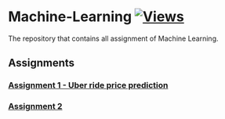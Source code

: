 # Machine-Learning [![Views](https://hits.seeyoufarm.com/api/count/incr/badge.svg?url=https%3A%2F%2Fgithub.com%2Fprashantjagtap2909%2FMachine-Learning&count_bg=%2379C83D&title_bg=%23555555&icon=&icon_color=%23E7E7E7&title=Views&edge_flat=false)](https://hits.seeyoufarm.com)
The repository that contains all assignment of Machine Learning.

## Assignments 

### [ Assignment 1 - Uber ride price prediction](https://github.com/prashantjagtap2909/Machine-Learning/blob/main/Assignments/Uber%20ride%20price%20prediction.ipynb)
### [Assignment 2 ]()
